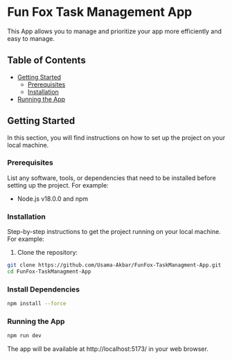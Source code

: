 # Fun Fox Task Management App

This App allows you to manage and prioritize your app more efficiently and easy to manage.

## Table of Contents

- [Getting Started](#getting-started)
  - [Prerequisites](#prerequisites)
  - [Installation](#installation)
- [Running the App](#running-the-app)


## Getting Started

In this section, you will find instructions on how to set up the project on your local machine.

### Prerequisites

List any software, tools, or dependencies that need to be installed before setting up the project. For example:

- Node.js v18.0.0 and npm

### Installation

Step-by-step instructions to get the project running on your local machine. For example:

1. Clone the repository:

```bash
git clone https://github.com/Usama-Akbar/FunFox-TaskManagment-App.git
cd FunFox-TaskManagment-App
````

### Install Dependencies

  ```bash
npm install --force
````

### Running the App
  ```bash
npm run dev
````
 The app will be available at http://localhost:5173/ in your web browser.

